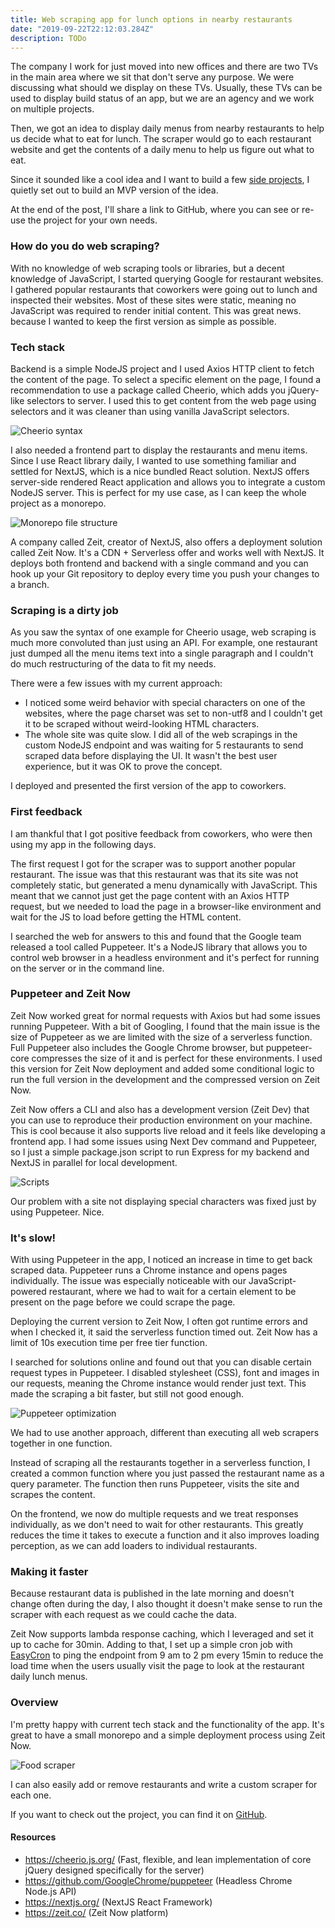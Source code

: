 ```yaml
---
title: Web scraping app for lunch options in nearby restaurants
date: "2019-09-22T22:12:03.284Z"
description: TODo
---
```


The company I work for just moved into new offices and there are two TVs in the main area where we sit that don't serve any purpose. We were discussing what should we display on these TVs. Usually, these TVs can be used to display build status of an app, but we are an agency and we work on multiple projects.

Then, we got an idea to display daily menus from nearby restaurants to help us decide what to eat for lunch. The scraper would go to each restaurant website and get the contents of a daily menu to help us figure out what to eat.

Since it sounded like a cool idea and I want to build a few [side projects](https://devhealth.io/side-projects/), I quietly set out to build an MVP version of the idea.

At the end of the post, I'll share a link to GitHub, where you can see or re-use the project for your own needs.

### How do you do web scraping?

With no knowledge of web scraping tools or libraries, but a decent knowledge of JavaScript, I started querying Google for restaurant websites. I gathered popular restaurants that coworkers were going out to lunch and inspected their websites. Most of these sites were static, meaning no JavaScript was required to render initial content. This was great news. because I wanted to keep the first version as simple as possible.

### Tech stack

Backend is a simple NodeJS project and I used Axios HTTP client to fetch the content of the page. To select a specific element on the page, I found a recommendation to use a package called Cheerio, which adds you jQuery-like selectors to server. I used this to get content from the web page using selectors and it was cleaner than using vanilla JavaScript selectors.

![Cheerio syntax](./cheerio.png)

I also needed a frontend part to display the restaurants and menu items. Since I use React library daily, I wanted to use something familiar and settled for NextJS, which is a nice bundled React solution. NextJS offers server-side rendered React application and allows you to integrate a custom NodeJS server. This is perfect for my use case, as I can keep the whole project as a monorepo.

![Monorepo file structure](./file-structure.png)

A company called Zeit, creator of NextJS, also offers a deployment solution called Zeit Now. It's a CDN + Serverless offer and works well with NextJS. It deploys both frontend and backend with a single command and you can hook up your Git repository to deploy every time you push your changes to a branch.

### Scraping is a dirty job

As you saw the syntax of one example for Cheerio usage, web scraping is much more convoluted than just using an API. For example, one restaurant just dumped all the menu items text into a single paragraph and I couldn't do much restructuring of the data to fit my needs.

There were a few issues with my current approach:

- I noticed some weird behavior with special characters on one of the websites, where the page charset was set to non-utf8 and I couldn't get it to be scraped without weird-looking HTML characters.
- The whole site was quite slow. I did all of the web scrapings in the custom NodeJS endpoint and was waiting for 5 restaurants to send scraped data before displaying the UI. It wasn't the best user experience, but it was OK to prove the concept.

I deployed and presented the first version of the app to coworkers.

### First feedback

I am thankful that I got positive feedback from coworkers, who were then using my app in the following days.

The first request I got for the scraper was to support another popular restaurant. The issue was that this restaurant was that its site was not completely static, but generated a menu dynamically with JavaScript. This meant that we cannot just get the page content with an Axios HTTP request, but we needed to load the page in a browser-like environment and wait for the JS to load before getting the HTML content.

I searched the web for answers to this and found that the Google team released a tool called Puppeteer. It's a NodeJS library that allows you to control web browser in a headless environment and it's perfect for running on the server or in the command line.

### Puppeteer and Zeit Now

Zeit Now worked great for normal requests with Axios but had some issues running Puppeteer. With a bit of Googling, I found that the main issue is the size of Puppeteer as we are limited with the size of a serverless function. Full Puppeteer also includes the Google Chrome browser, but puppeteer-core compresses the size of it and is perfect for these environments. I used this version for Zeit Now deployment and added some conditional logic to run the full version in the development and the compressed version on Zeit Now.

Zeit Now offers a CLI and also has a development version (Zeit Dev) that you can use to reproduce their production environment on your machine. This is cool because it also supports live reload and it feels like developing a frontend app. I had some issues using Next Dev command and Puppeteer, so I just a simple package.json script to run Express for my backend and NextJS in parallel for local development.

![Scripts](./package-json.png)

Our problem with a site not displaying special characters was fixed just by using Puppeteer. Nice.

### It's slow!

With using Puppeteer in the app, I noticed an increase in time to get back scraped data. Puppeteer runs a Chrome instance and opens pages individually. The issue was especially noticeable with our JavaScript-powered restaurant, where we had to wait for a certain element to be present on the page before we could scrape the page.

Deploying the current version to Zeit Now, I often got runtime errors and when I checked it, it said the serverless function timed out. Zeit Now has a limit of 10s execution time per free tier function.

I searched for solutions online and found out that you can disable certain request types in Puppeteer. I disabled stylesheet (CSS), font and images in our requests, meaning the Chrome instance would render just text. This made the scraping a bit faster, but still not good enough.

![Puppeteer optimization](./puppeteer-optimization.png)

We had to use another approach, different than executing all web scrapers together in one function.

Instead of scraping all the restaurants together in a serverless function, I created a common function where you just passed the restaurant name as a query parameter. The function then runs Puppeteer, visits the site and scrapes the content.

On the frontend, we now do multiple requests and we treat responses individually, as we don't need to wait for other restaurants. This greatly reduces the time it takes to execute a function and it also improves loading perception, as we can add loaders to individual restaurants.

### Making it faster

Because restaurant data is published in the late morning and doesn't change often during the day, I also thought it doesn't make sense to run the scraper with each request as we could cache the data.

Zeit Now supports lambda response caching, which I leveraged and set it up to cache for 30min. Adding to that, I set up a simple cron job with [EasyCron](https://www.easycron.com) to ping the endpoint from 9 am to 2 pm every 15min to reduce the load time when the users usually visit the page to look at the restaurant daily lunch menus.

### Overview

I'm pretty happy with current tech stack and the functionality of the app. It's great to have a small monorepo and a simple deployment process using Zeit Now.

![Food scraper](./food-scraper.png)

I can also easily add or remove restaurants and write a custom scraper for each one.

If you want to check out the project, you can find it on [GitHub](....).

#### Resources

- https://cheerio.js.org/ (Fast, flexible, and lean implementation of core jQuery designed specifically for the server)
- https://github.com/GoogleChrome/puppeteer (Headless Chrome Node.js API)
- https://nextjs.org/ (NextJS React Framework)
- https://zeit.co/ (Zeit Now platform)
